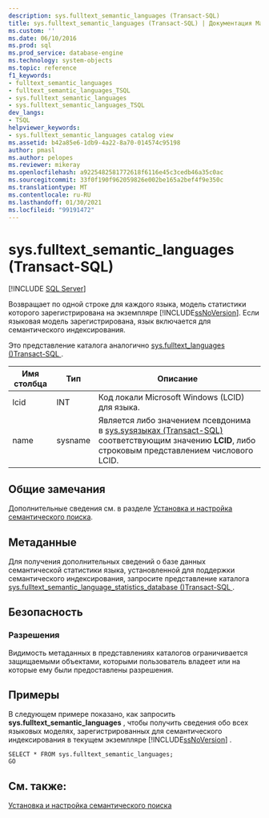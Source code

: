 ```yaml
---
description: sys.fulltext_semantic_languages (Transact-SQL)
title: sys.fulltext_semantic_languages (Transact-SQL) | Документация Майкрософт
ms.custom: ''
ms.date: 06/10/2016
ms.prod: sql
ms.prod_service: database-engine
ms.technology: system-objects
ms.topic: reference
f1_keywords:
- fulltext_semantic_languages
- fulltext_semantic_languages_TSQL
- sys.fulltext_semantic_languages
- sys.fulltext_semantic_languages_TSQL
dev_langs:
- TSQL
helpviewer_keywords:
- sys.fulltext_semantic_languages catalog view
ms.assetid: b42a85e6-1db9-4a22-8a70-014574c95198
author: pmasl
ms.author: pelopes
ms.reviewer: mikeray
ms.openlocfilehash: a9225482581772618f6116e45c3cedb46a35c0ac
ms.sourcegitcommit: 33f0f190f962059826e002be165a2bef4f9e350c
ms.translationtype: MT
ms.contentlocale: ru-RU
ms.lasthandoff: 01/30/2021
ms.locfileid: "99191472"
---
```

# <a name="sysfulltext_semantic_languages-transact-sql"></a>sys.fulltext_semantic_languages (Transact-SQL)
[!INCLUDE [SQL Server](../../includes/applies-to-version/sqlserver.md)]

  Возвращает по одной строке для каждого языка, модель статистики которого зарегистрирована на экземпляре [!INCLUDE[ssNoVersion](../../includes/ssnoversion-md.md)]. Если языковая модель зарегистрирована, язык включается для семантического индексирования.  
  
 Это представление каталога аналогично [sys.fulltext_languages &#40;&#41;Transact-SQL ](../../relational-databases/system-catalog-views/sys-fulltext-languages-transact-sql.md).  
    
|Имя столбца|Тип|Описание|  
|-|-|-|   
|lcid|INT|Код локали Microsoft Windows (LCID) для языка.|  
|name|sysname|Является либо значением псевдонима в [sys.sysязыках &#40;Transact-SQL&#41;](../../relational-databases/system-compatibility-views/sys-syslanguages-transact-sql.md) соответствующим значению **LCID**, либо строковым представлением числового LCID.|  
  
## <a name="general-remarks"></a>Общие замечания  
 Дополнительные сведения см. в разделе [Установка и настройка семантического поиска](../../relational-databases/search/install-and-configure-semantic-search.md).  
  
## <a name="metadata"></a>Метаданные  
 Для получения дополнительных сведений о базе данных семантической статистики языка, установленной для поддержки семантического индексирования, запросите представление каталога [sys.fulltext_semantic_language_statistics_database &#40;&#41;Transact-SQL ](../../relational-databases/system-catalog-views/sys-fulltext-semantic-language-statistics-database-transact-sql.md).  
  
## <a name="security"></a>Безопасность  
  
### <a name="permissions"></a>Разрешения  
 Видимость метаданных в представлениях каталогов ограничивается защищаемыми объектами, которыми пользователь владеет или на которые ему были предоставлены разрешения.  
  
## <a name="examples"></a>Примеры  
 В следующем примере показано, как запросить **sys.fulltext_semantic_languages** , чтобы получить сведения обо всех языковых моделях, зарегистрированных для семантического индексирования в текущем экземпляре [!INCLUDE[ssNoVersion](../../includes/ssnoversion-md.md)] .  
  
```  
SELECT * FROM sys.fulltext_semantic_languages;  
GO  
```  
  
## <a name="see-also"></a>См. также:  
 [Установка и настройка семантического поиска](../../relational-databases/search/install-and-configure-semantic-search.md)  
  
  
